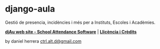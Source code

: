 django-aula
===========

Gestió de presencia, incidències i més per a Instituts, Escoles i Acadèmies.

**[djAu web site - School Attendance Software](http://djau.ctrlaltd.webfactional.com)**  | **[Llicència i Crèdits](https://github.com/ctrl-alt-d/django-aula/blob/master/LICENSE)**

by daniel herrera ctrl.alt.d@gmail.com


